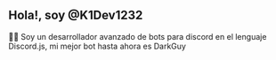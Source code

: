 ## Hola!, soy @K1Dev1232
<p>🧑‍💻 Soy un desarrollador avanzado de bots para discord en el lenguaje Discord.js, mi mejor bot hasta ahora es DarkGuy</p>
